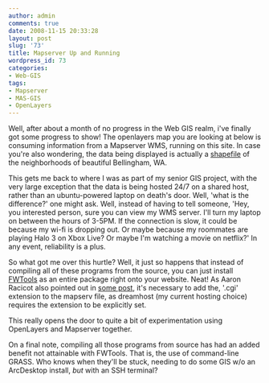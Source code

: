 ```yaml
---
author: admin
comments: true
date: 2008-11-15 20:33:28
layout: post
slug: '73'
title: Mapserver Up and Running
wordpress_id: 73
categories:
- Web-GIS
tags:
- Mapserver
- MAS-GIS
- OpenLayers
---
```


Well, after about a month of no progress in the Web GIS realm, i've finally got some progress to show! The openlayers map you are looking at below is consuming information from a Mapserver WMS, running on this site. In case you're also wondering, the data being displayed is actually a [shapefile](http://www.cob.org/services/maps/index.aspx) of the neighborhoods of beautiful Bellingham, WA. <!-- more -->



This gets me back to where I was as part of my senior GIS project, with the very large exception that the data is being hosted 24/7 on a shared host, rather than an ubuntu-powered laptop on death's door. Well, 'what is the difference?' one might ask. Well, instead of having to tell someone, 'Hey, you interested person, sure you can view my WMS server. I'll turn my laptop on between the hours of 3-5PM. If the connection is slow, it could be because my wi-fi is dropping out. Or maybe because my roommates are playing Halo 3 on Xbox Live? Or maybe I'm watching a movie on netflix?' In any event, reliability is a plus.

So what got me over this hurtle? Well, it just so happens that instead of compiling all of these programs from the source, you can just install [FWTools](http://fwtools.maptools.org/) as an entire package right onto your website. Neat! As Aaron Racicot also pointed out in [some post](http://www.mail-archive.com/mapserver-users@lists.umn.edu/msg13520.html), it's necessary to add the, '.cgi' extension to the mapserv file, as dreamhost (my current hosting choice) requires the extension to be explicitly set.

This really opens the door to quite a bit of experimentation using OpenLayers and Mapserver together.

On a final note, compiling all those programs from source has had an added benefit not attainable with FWTools. That is, the use of command-line GRASS. Who knows when they'll be stuck, needing to do some GIS w/o an ArcDesktop install, _but_ with an SSH terminal?
